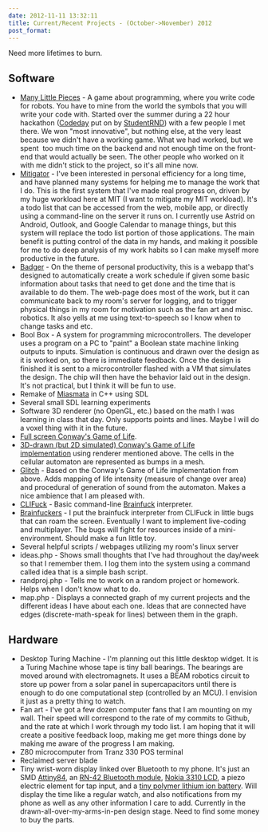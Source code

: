 ```yaml
---
date: 2012-11-11 13:32:11
title: Current/Recent Projects - (October->November) 2012
post_format:
---
```


Need more lifetimes to burn.

<!--more-->

Software
--------
	
* [Many Little Pieces](https://github.com/jmptable/many-little-pieces) - A game about programming, where you write code for robots. You have to mine from the world the symbols that you will write your code with. Started over the summer during a 22 hour hackathon ([Codeday](http://codeday.org/) put on by [StudentRND](http://studentrnd.org/)) with a few people I met there. We won "most innovative", but nothing else, at the very least because we didn't have a working game. What we had worked, but we spent  too much time on the backend and not enough time on the front-end that would actually be seen. The other people who worked on it with me didn't stick to the project, so it's all mine now.
* [Mitigator](https://github.com/jmptable/mitigator) - I've been interested in personal efficiency for a long time, and have planned many systems for helping me to manage the work that I do. This is the first system that I've made real progress on, driven by my huge workload here at MIT (I want to mitigate my MIT workload). It's a todo list that can be accessed from the web, mobile app, or directly using a command-line on the server it runs on. I currently use Astrid on Android, Outlook, and Google Calendar to manage things, but this system will replace the todo list portion of those applications. The main benefit is putting control of the data in my hands, and making it possible for me to do deep analysis of my work habits so I can make myself more productive in the future.
* [Badger](https://github.com/jmptable/badger) - On the theme of personal productivity, this is a webapp that's designed to automatically create a work schedule if given some basic information about tasks that need to get done and the time that is available to do them. The web-page does most of the work, but it can communicate back to my room's server for logging, and to trigger physical things in my room for motivation such as the fan art and misc. robotics. It also yells at me using text-to-speech so I know when to change tasks and etc.
* Bool Box - A system for programming microcontrollers. The developer uses a program on a PC to "paint" a Boolean state machine linking outputs to inputs. Simulation is continuous and drawn over the design as it is worked on, so there is immediate feedback. Once the design is finished it is sent to a microcontroller flashed with a VM that simulates the design. The chip will then have the behavior laid out in the design. It's not practical, but I think it will be fun to use.
* Remake of [Miasmata](http://www.hackniac.com/posts/miasmata.html) in C++ using SDL
* Several small SDL learning experiments
* Software 3D renderer (no OpenGL, etc.) based on the math I was learning in class that day. Only supports points and lines. Maybe I will do a voxel thing with it in the future.
* [Full screen Conway's Game of Life](http://www.hackniac.com/blog/wp-content/uploads/2012/11/conway-11-11-12.zip).
* [3D-drawn (but 2D simulated) Conway's Game of Life implementation](http://www.hackniac.com/blog/wp-content/uploads/2012/11/3dconway-11-11-12.zip) using renderer mentioned above. The cells in the cellular automaton are represented as bumps in a mesh.
* [Glitch](http://www.hackniac.com/blog/wp-content/uploads/2012/11/glitch-11-11-12.zip) - Based on the Conway's Game of Life implementation from above. Adds mapping of life intensity (measure of change over area) and procedural of generation of sound from the automaton. Makes a nice ambience that I am pleased with.
* [CLIFuck](http://www.hackniac.com/blog/wp-content/uploads/2012/11/bf_interpreter-11-11-12.zip) - Basic command-line [Brainfuck](http://en.wikipedia.org/wiki/Brainfuck) interpreter.
* [Brainfuckers](http://www.hackniac.com/blog/wp-content/uploads/2012/11/brainfuckers-11-11-12.zip) - I put the brainfuck interpreter from CLIFuck in little bugs that can roam the screen. Eventually I want to implement live-coding and multiplayer. The bugs will fight for resources inside of a mini-environment. Should make a fun little toy.
* Several helpful scripts / webpages utilizing my room's linux server
* ideas.php - Shows small thoughts that I've had throughout the day/week so that I remember them. I log them into the system using a command called idea that is a simple bash script.
* randproj.php - Tells me to work on a random project or homework. Helps when I don't know what to do.
* map.php - Displays a connected graph of my current projects and the different ideas I have about each one. Ideas that are connected have edges (discrete-math-speak for lines) between them in the graph.


Hardware
--------
* Desktop Turing Machine - I'm planning out this little desktop widget. It is a Turing Machine whose tape is tiny ball bearings. The bearings are moved around with electromagnets. It uses a BEAM robotics circuit to store up power from a solar panel in supercapacitors until there is enough to do one computational step (controlled by an MCU). I envision it just as a pretty thing to watch.
* Fan art - I've got a few dozen computer fans that I am mounting on my wall. Their speed will correspond to the rate of my commits to Github, and the rate at which I work through my todo list. I am hoping that it will create a positive feedback loop, making me get more things done by making me aware of the progress I am making.
* Z80 microcomputer from Tranz 330 POS terminal
* Reclaimed server blade
* Tiny wrist-worn display linked over Bluetooth to my phone. It's just an SMD [Attiny84](https://www.sparkfun.com/products/11232), an [RN-42 Bluetooth module](https://www.sparkfun.com/products/10253), [Nokia 3310 LCD](https://www.sparkfun.com/products/10168), a piezo electric element for tap input, and a [tiny polymer lithium ion battery](https://www.sparkfun.com/products/11316). Will display the time like a regular watch, and also notifications from my phone as well as any other information I care to add. Currently in the drawn-all-over-my-arms-in-pen design stage. Need to find some money to buy the parts.
